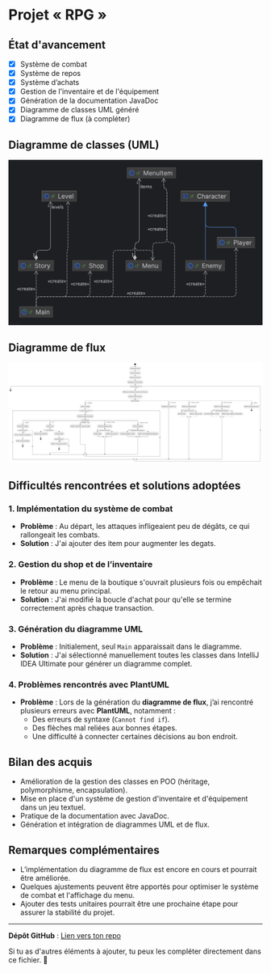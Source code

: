 # Projet « RPG »

## État d'avancement

- [x] Système de combat
- [x] Système de repos
- [x] Système d’achats
- [x] Gestion de l'inventaire et de l'équipement
- [x] Génération de la documentation JavaDoc
- [x] Diagramme de classes UML généré
- [x] Diagramme de flux (à compléter)

## Diagramme de classes (UML)

![Diagramme UML](UML.png)

## Diagramme de flux

![Diagramme FLUX](flux.png)

## Difficultés rencontrées et solutions adoptées

### 1. Implémentation du système de combat
- **Problème** : Au départ, les attaques infligeaient peu de dégâts, ce qui rallongeait les combats.
- **Solution** : J'ai ajouter des item pour augmenter les degats.

### 2. Gestion du shop et de l’inventaire
- **Problème** : Le menu de la boutique s'ouvrait plusieurs fois ou empêchait le retour au menu principal.
- **Solution** : J'ai modifié la boucle d'achat pour qu'elle se termine correctement après chaque transaction.

### 3. Génération du diagramme UML
- **Problème** : Initialement, seul `Main` apparaissait dans le diagramme.
- **Solution** : J'ai sélectionné manuellement toutes les classes dans IntelliJ IDEA Ultimate pour générer un diagramme complet.

### 4. Problèmes rencontrés avec PlantUML
- **Problème** : Lors de la génération du **diagramme de flux**, j’ai rencontré plusieurs erreurs avec **PlantUML**, notamment :
    - Des erreurs de syntaxe (`Cannot find if`).
    - Des flèches mal reliées aux bonnes étapes.
    - Une difficulté à connecter certaines décisions au bon endroit.
## Bilan des acquis

- Amélioration de la gestion des classes en POO (héritage, polymorphisme, encapsulation).
- Mise en place d'un système de gestion d'inventaire et d'équipement dans un jeu textuel.
- Pratique de la documentation avec JavaDoc.
- Génération et intégration de diagrammes UML et de flux.

## Remarques complémentaires

- L’implémentation du diagramme de flux est encore en cours et pourrait être améliorée.
- Quelques ajustements peuvent être apportés pour optimiser le système de combat et l'affichage du menu.
- Ajouter des tests unitaires pourrait être une prochaine étape pour assurer la stabilité du projet.

---

**Dépôt GitHub** : [Lien vers ton repo](lien_vers_ton_depot)

Si tu as d'autres éléments à ajouter, tu peux les compléter directement dans ce fichier. 🚀